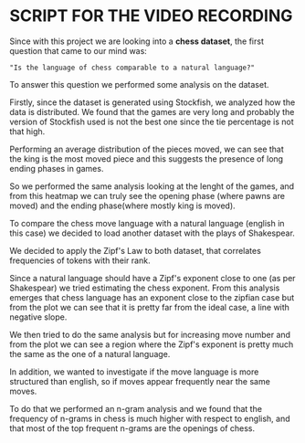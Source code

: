 # SCRIPT FOR THE VIDEO RECORDING

Since with this project we are looking into a **chess dataset**, the first question that came to our mind was:

    "Is the language of chess comparable to a natural language?"

To answer this question we performed some analysis on the dataset.

Firstly, since the dataset is generated using Stockfish, we analyzed how the data is distributed.
We found that the games are very long and probably the version of Stockfish used is not the best one since the tie percentage is not that high.

Performing an average distribution of the pieces moved, we can see that the  king is the most moved piece and this suggests the presence of long ending phases in games.

So we performed the same analysis looking at the lenght of the games, and from this heatmap we can truly see the opening phase (where pawns are moved) and the ending phase(where mostly king is moved).

To compare the chess move language with a natural language (english in this case) we decided to load another dataset with the plays of Shakespear.

We decided to apply the Zipf's Law to both dataset, that correlates frequencies of tokens with their rank.

Since a natural language should have a Zipf's exponent close to one (as per Shakespear) we tried estimating the chess exponent. From this analysis emerges that chess language has an exponent close to the zipfian case but from the plot we can see that it is pretty far from the ideal case, a line with negative slope.

We then tried to do the same analysis but for increasing move number and from the plot we can see a region where the Zipf's exponent is pretty much the same as the one of a natural language.

In addition, we wanted to investigate if the move language is more structured than english, so if moves appear frequently near the same moves. 

To do that we performed an n-gram analysis and we found that the frequency of n-grams in chess is much higher with respect to english, and that most of the top frequent n-grams are the openings of chess.